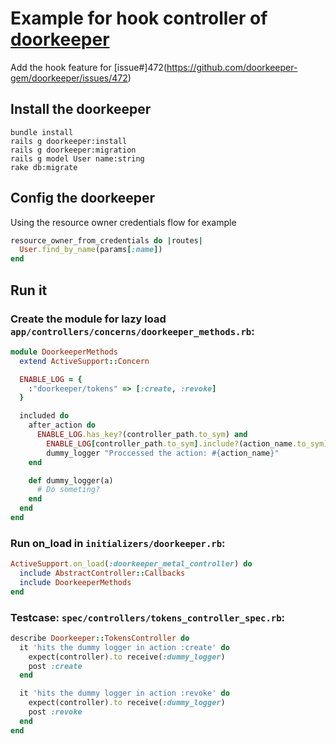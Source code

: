 # Example for hook controller of [doorkeeper](https://github.com/doorkeeper-gem/doorkeeper) 

Add the hook feature for [issue\#]472(https://github.com/doorkeeper-gem/doorkeeper/issues/472)


## Install the doorkeeper

    bundle install
    rails g doorkeeper:install
    rails g doorkeeper:migration
    rails g model User name:string
    rake db:migrate


## Config the doorkeeper

Using the resource owner credentials flow for example

``` ruby
resource_owner_from_credentials do |routes|
  User.find_by_name(params[:name])
end
```

## Run it

### Create the module for lazy load `app/controllers/concerns/doorkeeper_methods.rb`:


``` ruby
module DoorkeeperMethods
  extend ActiveSupport::Concern

  ENABLE_LOG = {
    :"doorkeeper/tokens" => [:create, :revoke]
  }

  included do
    after_action do
      ENABLE_LOG.has_key?(controller_path.to_sym) and
        ENABLE_LOG[controller_path.to_sym].include?(action_name.to_sym) and
        dummy_logger "Proccessed the action: #{action_name}"
    end

    def dummy_logger(a)
      # Do someting?
    end
  end
end
```

### Run on_load in `initializers/doorkeeper.rb`:

``` ruby
ActiveSupport.on_load(:doorkeeper_metal_controller) do
  include AbstractController::Callbacks
  include DoorkeeperMethods
end
```

### Testcase: `spec/controllers/tokens_controller_spec.rb`:

``` ruby
describe Doorkeeper::TokensController do
  it 'hits the dummy logger in action :create' do
    expect(controller).to receive(:dummy_logger)
    post :create
  end

  it 'hits the dummy logger in action :revoke' do
    expect(controller).to receive(:dummy_logger)
    post :revoke
  end
end
```

